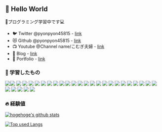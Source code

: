 ## 🐰 Hello World 

👨プログラミング学習中です💻
* 🐦 Twitter @pyonpyon45815 - [link](https://twitter.com/pyonpyon45815)
* 😻 Github @pyonpyon45815 - [link](https://github.com/pyonpyon45815)
* 📺 Youtube @Channel name/こむぎ夫婦 - [link](https://www.youtube.com/channel/UCdZuIqqgSz6WyxvJrbTQDOg?view_as=subscriber)
* 📖 Blog - [link]()
* 📝 Portfolio - [link]()




### 🌱 学習したもの

<img src="https://img.shields.io/badge/-HTML5-333.svg?logo=html5&style=flat "><img src="https://img.shields.io/badge/-CSS3-157286.svg?logo=css3&style=flat ">
<img src="https://img.shields.io/badge/Javascript-333.svg?logo=javascript&style=flat ">
<img src="https://img.shields.io/badge/-jQuery-0769AD.svg?logo=jQuery&style=flat ">
<img src="https://img.shields.io/badge/-PHP-333.svg?logo=php&style=flat ">
<img src="https://img.shields.io/badge/-Sass-333.svg?logo=Sass&style=flat ">
<img src="https://img.shields.io/badge/-WordPress-21759B.svg?logo=WordPress&style=flat ">
<img src="https://img.shields.io/badge/-Git-333.svg?logo=Git&style=flat ">
<img src="https://img.shields.io/badge/-GitHub-181717.svg?logo=GitHub&style=flat ">
<img src="https://img.shields.io/badge/-Adobe Photoshop-181717.svg?logo=AdobePhotoshop&style=flat ">
<img src="https://img.shields.io/badge/-Adobe Lightroom-31A8FF.svg?logo=AdobeLightroom&style=flat ">
<img src="https://img.shields.io/badge/-Adobe Premiere Pro-181717.svg?logo=AdobePremierePro&style=flat ">
<img src="https://img.shields.io/badge/-Adobe XD-181717.svg?logo=AdobeXD&style=flat ">
<img src="https://img.shields.io/badge/-Adobe After Effects-9999FF.svg?logo=AdobeAfterEffects&style=flat ">
<img src="https://img.shields.io/badge/-Visual Studio Code-007ACC.svg?logo=VisualStudioCode&style=flat ">
<img src="https://img.shields.io/badge/-MySQL-333.svg?logo=MySQL&style=flat ">
<img src="https://img.shields.io/badge/-React-333.svg?logo=React&style=flat ">
<img src="https://img.shields.io/badge/-Ruby-CC342D.svg?logo=Ruby&style=flat ">
<img src="https://img.shields.io/badge/-Ruby on Rails-CC0000.svg?logo=RubyonRails&style=flat ">
<img src="https://img.shields.io/badge/-Linux-6C6694.svg?logo=linux&style=flat">
<img src="https://img.shields.io/badge/-Windows-0078D6.svg?logo=windows&style=flat">
<img src="https://img.shields.io/badge/-Tailwind CSS-38B2AC.svg?logo=TailwindCSS&style=flat">
<img src="https://img.shields.io/badge/-Amazon AWS-232F3E.svg?logo=AmazonAWS&style=flat">
<img src="https://img.shields.io/badge/-Adobe Creative Cloud-DA1F26.svg?logo=AdobeCreativeCloud&style=flat">
<img src="https://img.shields.io/badge/-Canva-00C4CC.svg?logo=Canva&style=flat">
<img src="https://img.shields.io/badge/-Evernote-00A82D.svg?logo=Evernote&style=flat">
<img src="https://img.shields.io/badge/-npm-CB3837.svg?logo=npm&style=flat">
<img src="https://img.shields.io/badge/-Font Awesome-339AF0.svg?logo=FontAwesome&style=flat">
<img src="https://img.shields.io/badge/-JSON-000000.svg?logo=JSON&style=flat">
<img src="https://img.shields.io/badge/-Google Chrome-4285F4.svg?logo=GoogleChrome&style=flat">




### 🔥 経験値

<!-- リポジトリステータス -->
[![hogehoge's github stats](https://github-readme-stats.vercel.app/api?username=pyonpyon45815&hide=contribs&count_private=true&show_icons=true&theme=outrun)](https://github.com/pyonpyon45815/)

<!-- ソースコード統計 -->
[![Top used Langs](https://github-readme-stats.vercel.app/api/top-langs/?username=pyonpyon45815&layout=compact&theme=outrun)](https://github.com/pyonpyon45815/)
